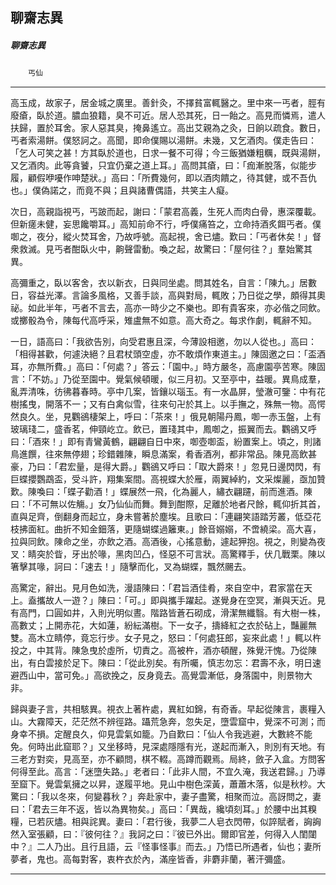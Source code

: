 

## 聊齋志異

##### 聊齋志異
　　`丐仙`

* * *

高玉成，故家子，居金城之廣里。善針灸，不擇貧富輒醫之。里中來一丐者，脛有廢瘡，臥於道。膿血狼籍，臭不可近。居人恐其死，日一飴之。高見而憐焉，遣人扶歸，置於耳舍。家人惡其臭，掩鼻遙立。高出艾親為之灸，日餉以疏食。數日，丐者索湯餅。僕怒訶之。高聞，即命僕賜以湯餅。未幾，又乞酒肉。僕走告曰：「乞人可笑之甚！方其臥於道也，日求一餐不可得；今三飯猶嫌粗糲，既與湯餅，又乞酒肉。此等貪饕，只宜仍棄之道上耳。」高問其瘡，曰：「痂漸脫落，似能步履，顧假咿嚘作呻楚狀。」高曰：「所費幾何，即以酒肉饋之，待其健，或不吾仇也。」僕偽諾之，而竟不與；且與諸曹偶語，共笑主人癡。

次日，高親詣視丐，丐跛而起，謝曰：「蒙君高義，生死人而肉白骨，惠深覆載。但新瘥未健，妄思饞嚼耳。」高知前命不行，呼僕痛笞之，立命持酒炙餌丐者。僕啣之，夜分，縱火焚耳舍，乃故呼號。高起視，舍已燼。歎曰：「丐者休矣！」督衆救滅。見丐者酣臥火中，齁聲雷動。喚之起，故驚曰：「屋何往？」羣始驚其異。

高彌重之，臥以客舍，衣以新衣，日與同坐處。問其姓名，自言：「陳九。」居數日，容益光澤。言論多風格，又善手談，高與對局，輒敗；乃日從之學，頗得其奧祕。如此半年，丐者不言去，高亦一時少之不樂也。即有貴客來，亦必偕之同飲。或擲骰為令，陳每代高呼采，雉盧無不如意。高大奇之。每求作劇，輒辭不知。

一日，語高曰：「我欲告別，向受君惠且深，今薄設相邀，勿以人從也。」高曰：「相得甚歡，何遽決絕？且君杖頭空虛，亦不敢煩作東道主。」陳固邀之曰：「盃酒耳，亦無所費。」高曰：「何處？」答云：「園中。」時方嚴冬，高慮園亭苦寒。陳固言：「不妨。」乃從至園中。覺氣候頓暖，似三月初。又至亭中，益暖。異鳥成羣，亂弄清咮，彷彿暮春時。亭中几案，皆鑲以瑙玉。有一水晶屏，瑩澈可鑒：中有花樹搖曳，開落不一；又有白禽似雪，往來句卍於其上。以手撫之，殊無一物。高愕然良久。坐，見鸜鵒棲架上，呼曰：「茶來！」俄見朝陽丹鳳，啣一赤玉盤，上有玻璃琖二，盛香茗，伸頸屹立。飲已，置琖其中，鳳啣之，振翼而去。鸜鵒又呼曰：「酒來！」即有青鸞黃鶴，翩翩自日中來，啣壺啣盃，紛置案上。頃之，則諸鳥進饌，往來無停翅；珍錯雜陳，瞬息滿案，肴香酒冽，都非常品。陳見高飲甚豪，乃曰：「君宏量，是得大爵。」鸜鵒又呼曰：「取大爵來！」忽見日邊閃閃，有巨蝶攖鸚鵡盃，受斗許，翔集案間。高視蝶大於雁，兩翼綽約，文采燦麗，亟加贊歎。陳喚曰：「蝶子勸酒！」蝶展然一飛，化為麗人，繡衣翩躚，前而進酒。陳曰：「不可無以佐觴。」女乃仙仙而舞。舞到酣際，足離於地者尺餘，輒仰折其首，直與足齊，倒翻身而起立，身未嘗著於塵埃。且歌曰：「連翩笑語踏芳叢，低亞花枝拂面紅。曲折不知金鈿落，更隨蝴蝶過籬東。」餘音嫋嫋，不啻繞梁。高大喜，拉與同飲。陳命之坐，亦飲之酒。高酒後，心搖意動，遽起狎抱。視之，則變為夜叉：睛突於眥，牙出於喙，黑肉凹凸，怪惡不可言狀。高驚釋手，伏几戰栗。陳以箸擊其喙，訶曰：「速去！」隨擊而化，叉為蝴蝶，飄然颺去。

高驚定，辭出。見月色如洗，漫語陳曰：「君旨酒佳肴，來自空中，君家當在天上。盍攜故人一遊？」陳曰：「可。」即與攜手躍起。遂覺身在空冥，漸與天近。見有高門，口圓如井，入則光明似晝。階路皆蒼石砌成，滑潔無纖翳。有大樹一株，高數丈；上開赤花，大如蓮，紛紜滿樹。下一女子，擣絳紅之衣於砧上，豔麗無雙。高木立睛停，竟忘行步。女子見之，怒曰：「何處狂郎，妄來此處！」輒以杵投之，中其背。陳急曳於虛所，切責之。高被杵，酒亦頓醒，殊覺汗愧。乃從陳出，有白雲接於足下。陳曰：「從此別矣。有所囑，慎志勿忘：君壽不永，明日速避西山中，當可免。」高欲挽之，反身竟去。高覺雲漸低，身落園中，則景物大非。

歸與妻子言，共相駭異。視衣上著杵處，異紅如錦，有奇香。早起從陳言，裹糧入山。大霧障天，茫茫然不辨徑路。躡荒急奔，忽失足，墮雲窟中，覺深不可測；而身幸不損。定醒良久，仰見雲氣如籠。乃自歎曰：「仙人令我逃避，大數終不能免。何時出此窟耶？」又坐移時，見深處隱隱有光，遂起而漸入，則別有天地。有三老方對奕，見高至，亦不顧問，棋不輟。高蹲而觀焉。局終，斂子入盒。方問客何得至此。高言：「迷墮失路。」老者曰：「此非人間，不宜久淹，我送君歸。」乃導至窟下。覺雲氣擁之以昇，遂履平地。見山中樹色深黃，蕭蕭木落，似是秋杪。大驚曰：「我以冬來，何變暮秋？」奔赴家中，妻子盡驚，相聚而泣。高訝問之，妻曰：「君去三年不返，皆以為異物矣。」高曰：「異哉，纔頃刻耳。」於腰中出其糗糧，已若灰燼。相與詫異。妻曰：「君行後，我夢二人皂衣閃帶，似誶賦者，詾詾然入室張顧，曰：『彼何往？』我訶之曰：『彼已外出。爾即官差，何得入人閨闥中？』二人乃出。且行且語，云『怪事怪事』而去。」乃悟已所遇者，仙也；妻所夢者，鬼也。高每對客，衷杵衣於內，滿座皆香，非麝非蘭，著汗彌盛。

* * *

